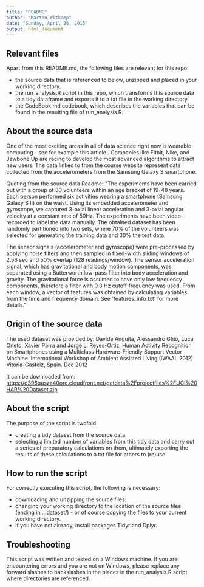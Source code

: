 ```yaml
---
title: "README"
author: "Marten Witkamp"
date: "Sunday, April 26, 2015"
output: html_document
---
```


## Relevant files
Apart from this README.md, the following files are relevant for this repo:
* the source data that is referenced to below, unzipped and placed in your working directory.
* the run_analysis.R script in this repo, which transforms this source data to a tidy dataframe and exports it to a txt file in the working directory. 
* the CodeBook.md codebook, which describes the variables that can be found in the resulting file of run_analysis.R. 

## About the source data
One of the most exciting areas in all of data science right now is wearable computing - see for example this article . Companies like Fitbit, Nike, and Jawbone Up are racing to develop the most advanced algorithms to attract new users. The data linked to from the course website represent data collected from the accelerometers from the Samsung Galaxy S smartphone.

Quoting from the source data Readme: "The experiments have been carried out with a group of 30 volunteers within an age bracket of 19-48 years. Each person performed six activities wearing a smartphone (Samsung Galaxy S II) on the waist. Using its embedded accelerometer and gyroscope, we captured 3-axial linear acceleration and 3-axial angular velocity at a constant rate of 50Hz. The experiments have been video-recorded to label the data manually. The obtained dataset has been randomly partitioned into two sets, where 70% of the volunteers was selected for generating the training data and 30% the test data. 

The sensor signals (accelerometer and gyroscope) were pre-processed by applying noise filters and then sampled in fixed-width sliding windows of 2.56 sec and 50% overlap (128 readings/window). The sensor acceleration signal, which has gravitational and body motion components, was separated using a Butterworth low-pass filter into body acceleration and gravity. The gravitational force is assumed to have only low frequency components, therefore a filter with 0.3 Hz cutoff frequency was used. From each window, a vector of features was obtained by calculating variables from the time and frequency domain. See 'features_info.txt' for more details."

## Origin of the source data
The used dataset was provided by:
Davide Anguita, Alessandro Ghio, Luca Oneto, Xavier Parra and Jorge L. Reyes-Ortiz. Human Activity Recognition on Smartphones using a Multiclass Hardware-Friendly Support Vector Machine. International Workshop of Ambient Assisted Living (IWAAL 2012). Vitoria-Gasteiz, Spain. Dec 2012

It can be downloaded from: https://d396qusza40orc.cloudfront.net/getdata%2Fprojectfiles%2FUCI%20HAR%20Dataset.zip

## About the script
The purpose of the script is twofold:
* creating a tidy dataset from the source data.
* selecting a limited number of variables from this tidy data and carry out a series of preparatory calculations on them, ultimately exporting the results of these calculations to a txt file for others to (re)use.

## How to run the script
For correctly executing this script, the following is necessary:
* downloading and unzipping the source files.
* changing your working directory to the location of the source files (ending in ...dataset/) - or of course copying the files to your current working directory.
* if you have not already, install packages Tidyr and Dplyr.

## Troubleshooting
This script was written and tested on a Windows machine. If you are encountering errors and you are not on Windows, please replace any forward slashes to backslashes in the places in the run_analysis.R script where directories are referenced.